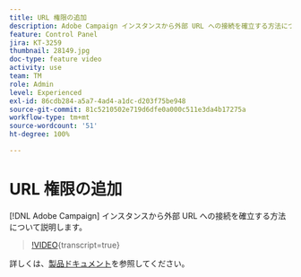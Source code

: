 ```yaml
---
title: URL 権限の追加
description: Adobe Campaign インスタンスから外部 URL への接続を確立する方法について説明します。
feature: Control Panel
jira: KT-3259
thumbnail: 28149.jpg
doc-type: feature video
activity: use
team: TM
role: Admin
level: Experienced
exl-id: 86cdb284-a5a7-4ad4-a1dc-d203f75be948
source-git-commit: 81c5210502e719d6dfe0a000c511e3da4b17275a
workflow-type: tm+mt
source-wordcount: '51'
ht-degree: 100%

---
```


# URL 権限の追加

[!DNL Adobe Campaign] インスタンスから外部 URL への接続を確立する方法について説明します。

>[!VIDEO](https://video.tv.adobe.com/v/28149?learn=on){transcript=true}

詳しくは、[製品ドキュメント](https://experienceleague.adobe.com/docs/control-panel/using/performance-monitoring/url-permissions.html?lang=ja)を参照してください。
